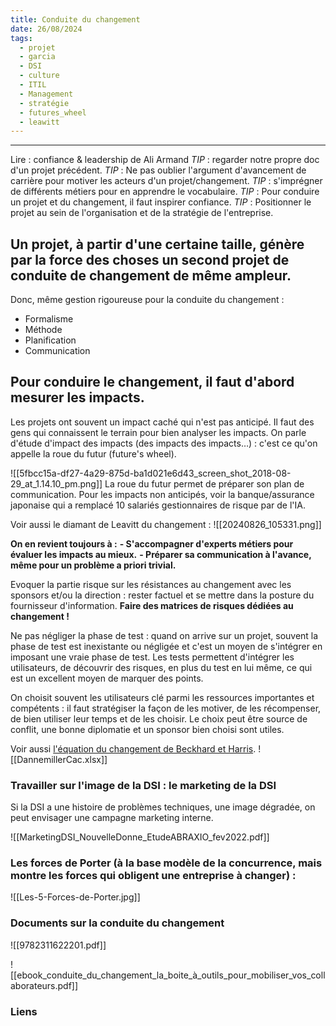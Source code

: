 ```yaml
---
title: Conduite du changement
date: 26/08/2024
tags:
  - projet
  - garcia
  - DSI
  - culture
  - ITIL
  - Management
  - stratégie
  - futures_wheel
  - leawitt
---
```

---
Lire : confiance & leadership de Ali Armand
*TIP* : regarder notre propre doc d'un projet précédent.
*TIP* : Ne pas oublier l'argument d'avancement de carrière pour motiver les acteurs d'un projet/changement.
*TIP* : s'imprégner de différents métiers pour en apprendre le vocabulaire.
*TIP* : Pour conduire un projet et du changement, il faut inspirer confiance.
*TIP* : Positionner le projet au sein de l'organisation et de la stratégie de l'entreprise.

## Un projet, à partir d'une certaine taille, génère par la force des choses un second projet de conduite de changement de même ampleur.

Donc, même gestion rigoureuse pour la conduite du changement :
- Formalisme
- Méthode
- Planification
- Communication


## Pour conduire le changement, il faut d'abord mesurer les impacts.
Les projets ont souvent un impact caché qui n'est pas anticipé. Il faut des gens qui connaissent le terrain pour bien analyser les impacts.
On parle d'étude d'impact des impacts (des impacts des impacts…) : c'est ce qu'on appelle la roue du futur (future's wheel).

![[5fbcc15a-df27-4a29-875d-ba1d021e6d43_screen_shot_2018-08-29_at_1.14.10_pm.png]]
La roue du futur permet de préparer son plan de communication.
Pour les impacts non anticipés, voir la banque/assurance japonaise qui a remplacé 10 salariés gestionnaires de risque par de l'IA.

Voir aussi le diamant de Leavitt du changement :
![[20240826_105331.png]]

**On en revient toujours à :**
**- S'accompagner d'experts métiers pour évaluer les impacts au mieux.**
**- Préparer sa communication à l'avance, même pour un problème a priori trivial.**

Evoquer la partie risque sur les résistances au changement avec les sponsors et/ou la direction : rester factuel et se mettre dans la posture du fournisseur d'information.
**Faire des matrices de risques dédiées au changement !**

Ne pas négliger la phase de test : quand on arrive sur un projet, souvent la phase de test est inexistante ou négligée et c'est un moyen de s'intégrer en imposant une vraie phase de test. Les tests permettent d'intégrer les utilisateurs, de découvrir des risques, en plus du test en lui même, ce qui est un excellent moyen de marquer des points.

On choisit souvent les utilisateurs clé parmi les ressources importantes et compétents : il faut stratégiser la façon de les motiver, de les récompenser, de bien utiliser leur temps et de les choisir. Le choix peut être source de conflit, une bonne diplomatie et un sponsor bien choisi sont utiles.

Voir aussi [l'équation du changement de Beckhard et Harris](https://www.manager-go.com/gestion-de-projet/dossiers-methodes/l-equation-du-changement-de-beckhard-et-harris).
![[DannemillerCac.xlsx]]
### Travailler sur l'image de la DSI : le marketing de la DSI

Si la DSI a une histoire de problèmes techniques, une image dégradée, on peut envisager une campagne marketing interne. 

![[MarketingDSI_NouvelleDonne_EtudeABRAXIO_fev2022.pdf]]


### Les forces de Porter (à la base modèle de la concurrence, mais montre les forces qui obligent une entreprise à changer) :
![[Les-5-Forces-de-Porter.jpg]]

### Documents sur la conduite du changement

![[9782311622201.pdf]]



![[ebook_conduite_du_changement_la_boite_à_outils_pour_mobiliser_vos_collaborateurs.pdf]]



### Liens

